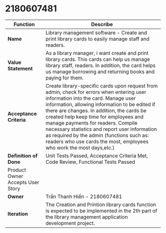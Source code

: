 # 2180607481

| **Function**                      | **Describe** |
|-----------------------------------|-----------------------------------------|
| **Name**                          | Library management software - Create and print library cards to easily manage staff and readers.
| **Value Statement**               | As a library manager, i want create and print library cards. This cards can help us manage library staff, readers. In addition, the card helps us manage borrowing and returning books and paying for them.
| **Acceptance Criteria**           |  Create library-specific cards upon request from admin, check for errors when entering user information into the card. Manage user information, allowing information to be edited if there are changes. In addition, the cards be created help keep time for employees and manage payments for readers. Compile necessary statistics and report user information as required by the admin (functions such as: readers who use cards the most, employees who work the most days,etc.) |
| **Definition of Done**            | Unit Tests Passed, Acceptance Criteria Met, Code Review, Functional Tests Passed
Product Owner Accepts User Story|
| **Owner**                         | Trần Thanh Hiền - 2180607481 |
| **Iteration**                     | The Creation and Printion library cards function is expected to be implemented in the 2th part of the library management application development project. |
